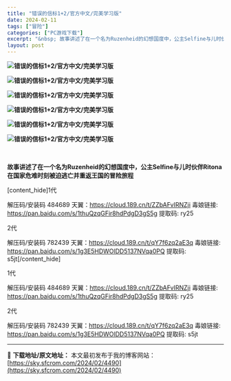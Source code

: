 ```yaml
---
title: "错误的信标1+2/官方中文/完美学习版"
date: 2024-02-11
tags: ["冒险"]
categories: ["PC游戏下载"]
excerpt: "&nbsp; 故事讲述了在一个名为Ruzenheid的幻想国度中，公主Selfine与儿时伙伴Ritona在国家危难时刻被迫逃亡并重返王国的冒险旅程 [content_hide]1代 解压码/安装码 484689 天翼：https://cloud.189.cn/t/ZZbAFvIRNZji 毒娘链接&hellip;"
layout: post
---
```


<strong><img src="https://img.piclabo.xyz/upload/art_editor/20210412-1/4277951495426d0b4373d876c04e0d92.jpg" alt="错误的信标1+2/官方中文/完美学习版" /></strong>

<strong><img src="https://img.piclabo.xyz/upload/art_editor/20210412-1/e869337f81fce479beb1030b11442b09.jpg" alt="错误的信标1+2/官方中文/完美学习版" /></strong>

<strong><img src="https://img.piclabo.xyz/upload/art_editor/20210412-1/d1e164bdff2b28f587d94d170d2e4a3a.jpg" alt="错误的信标1+2/官方中文/完美学习版" /></strong>

<strong><img src="https://img.piclabo.xyz/upload/art_editor/20210412-1/f21dab0dffaabc9d0cebf14f03397085.jpg" alt="错误的信标1+2/官方中文/完美学习版" /></strong>

<strong><img src="https://img.piclabo.xyz/upload/art_editor/20210412-1/fcd051a69e75ffac87dfc7fcd1963b37.jpg" alt="错误的信标1+2/官方中文/完美学习版" /></strong>

<strong><img src="https://img.piclabo.xyz/upload/art_editor/20210412-1/44a50dcddd1b45d0f37952b73a1cdd71.jpg" alt="错误的信标1+2/官方中文/完美学习版" /></strong>

&nbsp;

<strong>故事讲述了在一个名为Ruzenheid的幻想国度中，公主Selfine与儿时伙伴Ritona在国家危难时刻被迫逃亡并重返王国的冒险旅程</strong>

[content_hide]1代

解压码/安装码 484689
天翼：https://cloud.189.cn/t/ZZbAFvIRNZji
毒娘链接: https://pan.baidu.com/s/1thuQzqGFir8hdPdgD3gS5g
提取码: ry25

2代

解压码/安装码 782439
天翼：https://cloud.189.cn/t/qY7f6zq2aE3q
毒娘链接: https://pan.baidu.com/s/1g3E5HDWOlDD5137NVqa0PQ
提取码: s5jt[/content_hide]

<!--wechatfans start-->1代

解压码/安装码 484689
天翼：https://cloud.189.cn/t/ZZbAFvIRNZji
毒娘链接: https://pan.baidu.com/s/1thuQzqGFir8hdPdgD3gS5g
提取码: ry25

2代

解压码/安装码 782439
天翼：https://cloud.189.cn/t/qY7f6zq2aE3q
毒娘链接: https://pan.baidu.com/s/1g3E5HDWOlDD5137NVqa0PQ
提取码: s5jt<!--wechatfans end-->

---
📖 **下载地址/原文地址：** 本文最初发布于我的博客网站：[https://sky.sfcrom.com/2024/02/4490](https://sky.sfcrom.com/2024/02/4490)
